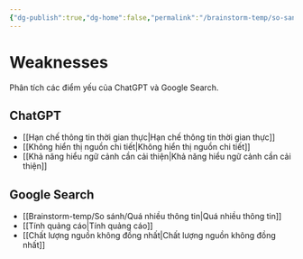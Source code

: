```yaml
---
{"dg-publish":true,"dg-home":false,"permalink":"/brainstorm-temp/so-sanh/weaknesses/","dgPassFrontmatter":true,"noteIcon":"","updated":"2025-01-14T22:27:56.611+07:00"}
---
```


# Weaknesses

Phân tích các điểm yếu của ChatGPT và Google Search.

## ChatGPT
- [[Hạn chế thông tin thời gian thực\|Hạn chế thông tin thời gian thực]]
- [[Không hiển thị nguồn chi tiết\|Không hiển thị nguồn chi tiết]]
- [[Khả năng hiểu ngữ cảnh cần cải thiện\|Khả năng hiểu ngữ cảnh cần cải thiện]]

## Google Search
- [[Brainstorm-temp/So sánh/Quá nhiều thông tin\|Quá nhiều thông tin]]
- [[Tính quảng cáo\|Tính quảng cáo]]
- [[Chất lượng nguồn không đồng nhất\|Chất lượng nguồn không đồng nhất]]